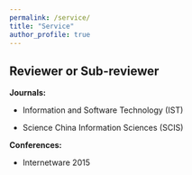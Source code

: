 ```yaml
---
permalink: /service/
title: "Service"
author_profile: true
---
```


## Reviewer or Sub-reviewer
<strong>Journals:</strong>
* Information and Software Technology (IST)

* Science China Information Sciences (SCIS)

<strong>Conferences:</strong>
* Internetware 2015


